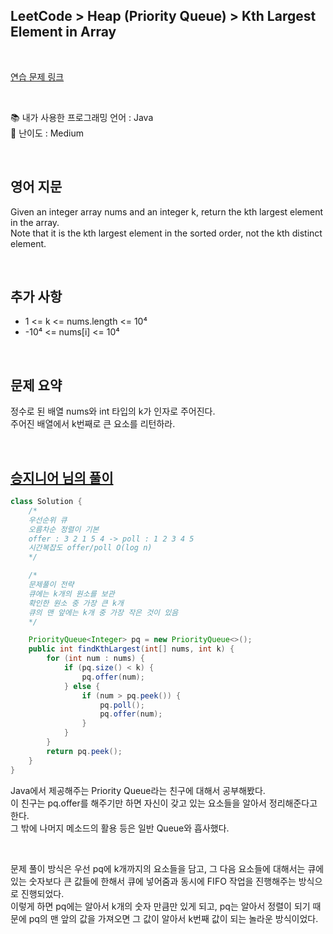 ## **LeetCode > Heap (Priority Queue) > Kth Largest Element in Array**

</br>

[연습 문제 링크](https://leetcode.com/problems/kth-largest-element-in-an-array/)

</br>

:books: 내가 사용한 프로그래밍 언어 : Java  
:roller_coaster: 난이도 : Medium

</br>

## 영어 지문

Given an integer array nums and an integer k, return the kth largest element in the array.  
Note that it is the kth largest element in the sorted order, not the kth distinct element.

</br>

## 추가 사항

- 1 <= k <= nums.length <= 10⁴
- -10⁴ <= nums[i] <= 10⁴

</br>

## 문제 요약

정수로 된 배열 nums와 int 타입의 k가 인자로 주어진다.  
주어진 배열에서 k번째로 큰 요소를 리턴하라.

</br>

## [승지니어 님의 풀이](https://www.youtube.com/watch?v=ifGUwB_PCt4&ab_channel=%EC%8A%B9%EC%A7%80%EB%8B%88%EC%96%B4Sengineer)

```java
class Solution {
    /*
    우선순위 큐
    오름차순 정렬이 기본
    offer : 3 2 1 5 4 -> poll : 1 2 3 4 5
    시간복잡도 offer/poll O(log n)
    */

    /*
    문제풀이 전략
    큐에는 k개의 원소를 보관
    확인한 원소 중 가장 큰 k개
    큐의 맨 앞에는 k개 중 가장 작은 것이 있음
    */

    PriorityQueue<Integer> pq = new PriorityQueue<>();
    public int findKthLargest(int[] nums, int k) {
        for (int num : nums) {
            if (pq.size() < k) {
                pq.offer(num);
            } else {
                if (num > pq.peek()) {
                    pq.poll();
                    pq.offer(num);
                }
            }
        }
        return pq.peek();
    }
}
```

Java에서 제공해주는 Priority Queue라는 친구에 대해서 공부해봤다.  
이 친구는 pq.offer를 해주기만 하면 자신이 갖고 있는 요소들을 알아서 정리해준다고 한다.  
그 밖에 나머지 메소드의 활용 등은 일반 Queue와 흡사했다.

</br>

문제 풀이 방식은 우선 pq에 k개까지의 요소들을 담고, 그 다음 요소들에 대해서는 큐에 있는 숫자보다 큰 값들에 한해서 큐에 넣어줌과 동시에 FIFO 작업을 진행해주는 방식으로 진행되었다.  
이렇게 하면 pq에는 알아서 k개의 숫자 만큼만 있게 되고, pq는 알아서 정렬이 되기 때문에 pq의 맨 앞의 값을 가져오면 그 값이 알아서 k번째 값이 되는 놀라운 방식이었다.
